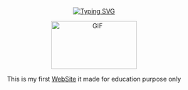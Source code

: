 ## <!-- Typing SVG -->
<p align="middle">
    <a href="https://github.com/Loki-Xer">
        <img
        src="https://readme-typing-svg.herokuapp.com?size=30&width=800&lines=WELCOME+TO+MY+FIRST+WEBSITE+RIPO"
            alt="Typing SVG"
        />
    </a>
</p>
<div align="center">
  <p align="center">
<img src="https://i.pinimg.com/originals/5f/b7/46/5fb74651868c047aca8b0a2decd82dcc.gif" alt="GIF" width="192" height="108"/>
</p>
 <p>
<p align="center">
 This is my first <a href="https://Loki-Xer.github.io/Loki-Xer.github.lo/index.html">WebSite</a> it made for education purpose only
    <br>
    <br> 
</p>
